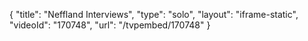 {
    "title": "Neffland Interviews",
    "type": "solo",
    "layout": "iframe-static",
    "videoId": "170748",
    "url": "\/tvpembed\/170748"
}